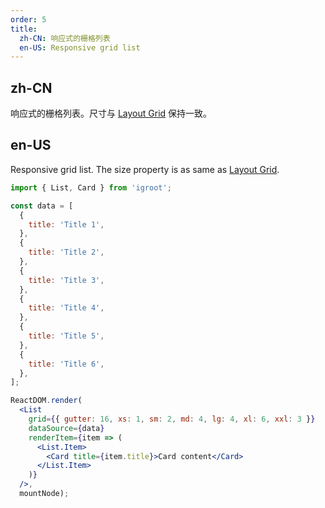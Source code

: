```yaml
---
order: 5
title:
  zh-CN: 响应式的栅格列表 
  en-US: Responsive grid list
---
```


## zh-CN

响应式的栅格列表。尺寸与 [Layout Grid](https://ant.design/components/grid-cn/#Col) 保持一致。

## en-US

Responsive grid list. The size property is as same as [Layout Grid](https://ant.design/components/grid/#Col).

````jsx
import { List, Card } from 'igroot';

const data = [
  {
    title: 'Title 1',
  },
  {
    title: 'Title 2',
  },
  {
    title: 'Title 3',
  },
  {
    title: 'Title 4',
  },
  {
    title: 'Title 5',
  },
  {
    title: 'Title 6',
  },
];

ReactDOM.render(
  <List
    grid={{ gutter: 16, xs: 1, sm: 2, md: 4, lg: 4, xl: 6, xxl: 3 }}
    dataSource={data}
    renderItem={item => (
      <List.Item>
        <Card title={item.title}>Card content</Card>
      </List.Item>
    )}
  />,
  mountNode);
````

